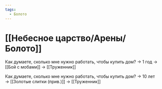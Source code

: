 ```yaml
---
tags:
  - Болото
---
```

# [[Небесное царство/Арены/Болото]]
Как думаете, сколько мне нужно работать, чтобы купить дом? -> 1 год -> [[Бой с мобами]] -> [[Труженник]]

Как думаете, сколько мне нужно работать, чтобы купить дом? -> 10 лет -> [[Золотые слитки (прив.)]] -> [[Труженник]] 